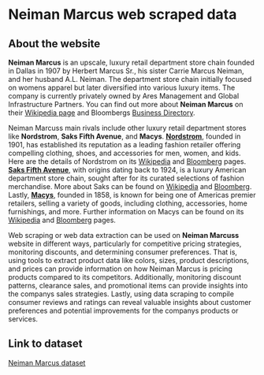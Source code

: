 # Neiman Marcus web scraped data 

## About the website

**Neiman Marcus** is an upscale, luxury retail department store chain founded in Dallas in 1907 by Herbert Marcus Sr., his sister Carrie Marcus Neiman, and her husband A.L. Neiman. The department store chain initially focused on womens apparel but later diversified into various luxury items. The company is currently privately owned by Ares Management and Global Infrastructure Partners. You can find out more about **Neiman Marcus** on their [Wikipedia page](https://en.wikipedia.org/wiki/Neiman_Marcus) and Bloombergs [Business Directory](https://www.bloomberg.com/profile/company/NMG:US). 

Neiman Marcuss main rivals include other luxury retail department stores like **Nordstrom**, **Saks Fifth Avenue**, and **Macys**. **[Nordstrom](https://www.nordstrom.com/)**, founded in 1901, has established its reputation as a leading fashion retailer offering compelling clothing, shoes, and accessories for men, women, and kids. Here are the details of Nordstrom on its [Wikipedia](https://en.wikipedia.org/wiki/Nordstrom) and [Bloomberg](https://www.bloomberg.com/profile/company/JWN:US) pages. **[Saks Fifth Avenue](https://www.saksfifthavenue.com/)**, with origins dating back to 1924, is a luxury American department store chain, sought after for its curated selections of fashion merchandise. More about Saks can be found on [Wikipedia](https://en.wikipedia.org/wiki/Saks_Fifth_Avenue) and [Bloomberg](https://www.bloomberg.com/profile/company/SKS:US). Lastly, **[Macys](https://www.macys.com/)**, founded in 1858, is known for being one of Americas premier retailers, selling a variety of goods, including clothing, accessories, home furnishings, and more. Further information on Macys can be found on its [Wikipedia](https://en.wikipedia.org/wiki/Macys) and [Bloomberg](https://www.bloomberg.com/profile/company/M:US) pages.

Web scraping or web data extraction can be used on **Neiman Marcuss** website in different ways, particularly for competitive pricing strategies, monitoring discounts, and determining consumer preferences. That is, using tools to extract product data like colors, sizes, product descriptions, and prices can provide information on how Neiman Marcus is pricing products compared to its competitors. Additionally, monitoring discount patterns, clearance sales, and promotional items can provide insights into the companys sales strategies. Lastly, using data scraping to compile consumer reviews and ratings can reveal valuable insights about customer preferences and potential improvements for the companys products or services.


## Link to **dataset**

[Neiman Marcus dataset](https://www.databoutique.com/buy-data-list-subset/Neiman%20Marcus%20web%20scraped%20data/r/recn9A6T4hYgH4CAM)
